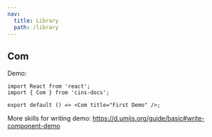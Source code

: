 ```yaml
---
nav:
  title: Library
  path: /library
---
```


## Com

Demo:

```tsx
import React from 'react';
import { Com } from 'cins-docs';

export default () => <Com title="First Demo" />;
```

More skills for writing demo: https://d.umijs.org/guide/basic#write-component-demo
